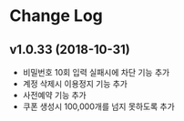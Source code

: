 Change Log
=========

## v1.0.33 (2018-10-31)

* 비밀번호 10회 입력 실패시에 차단 기능 추가
* 계정 삭제시 이용정지 기능 추가
* 사전예약 기능 추가
* 쿠폰 생성시 100,000개를 넘지 못하도록 추가
